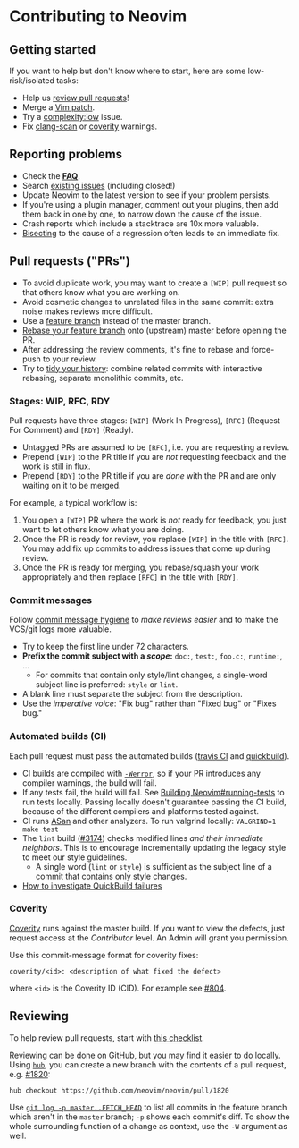 # Contributing to Neovim

Getting started
---------------

If you want to help but don't know where to start, here are some
low-risk/isolated tasks:

- Help us [review pull requests](#reviewing)!
- Merge a [Vim patch].
- Try a [complexity:low] issue.
- Fix [clang-scan] or [coverity](#coverity) warnings.

Reporting problems
------------------

- Check the [**FAQ**][wiki-faq].
- Search [existing issues][github-issues] (including closed!)
- Update Neovim to the latest version to see if your problem persists.
- If you're using a plugin manager, comment out your plugins, then add them back
  in one by one, to narrow down the cause of the issue.
- Crash reports which include a stacktrace are 10x more valuable.
- [Bisecting][git-bisect] to the cause of a regression often leads to an
  immediate fix.

Pull requests ("PRs")
---------------------

- To avoid duplicate work, you may want to create a `[WIP]` pull request so that
  others know what you are working on.
- Avoid cosmetic changes to unrelated files in the same commit: extra noise
  makes reviews more difficult.
- Use a [feature branch][git-feature-branch] instead of the master branch.
- [Rebase your feature branch][git-rebasing] onto (upstream) master before
  opening the PR.
- After addressing the review comments, it's fine to rebase and force-push to
  your review.
- Try to [tidy your history][git-history-rewriting]: combine related commits
  with interactive rebasing, separate monolithic commits, etc.

### Stages: WIP, RFC, RDY

Pull requests have three stages: `[WIP]` (Work In Progress), `[RFC]` (Request
For Comment) and `[RDY]` (Ready).

- Untagged PRs are assumed to be `[RFC]`, i.e. you are requesting a review.
- Prepend `[WIP]` to the PR title if you are _not_ requesting feedback and the
  work is still in flux.
- Prepend `[RDY]` to the PR title if you are _done_ with the PR and are only
  waiting on it to be merged.

For example, a typical workflow is:

1. You open a `[WIP]` PR where the work is _not_ ready for feedback, you just want to
   let others know what you are doing.
2. Once the PR is ready for review, you replace `[WIP]` in the title with `[RFC]`.
   You may add fix up commits to address issues that come up during review.
3. Once the PR is ready for merging, you rebase/squash your work appropriately and
   then replace `[RFC]` in the title with `[RDY]`.

### Commit messages

Follow [commit message hygiene][hygiene] to *make reviews easier* and to make
the VCS/git logs more valuable.

- Try to keep the first line under 72 characters.
- **Prefix the commit subject with a _scope_:** `doc:`, `test:`, `foo.c:`,
  `runtime:`, ...
    - For commits that contain only style/lint changes, a single-word subject
      line is preferred: `style` or `lint`.
- A blank line must separate the subject from the description.
- Use the _imperative voice_: "Fix bug" rather than "Fixed bug" or "Fixes bug."

### Automated builds (CI)

Each pull request must pass the automated builds ([travis CI] and [quickbuild]).

- CI builds are compiled with [`-Werror`][gcc-warnings], so if your PR
  introduces any compiler warnings, the build will fail.
- If any tests fail, the build will fail.
  See [Building Neovim#running-tests][wiki-run-tests] to run tests locally.
  Passing locally doesn't guarantee passing the CI build, because of the
  different compilers and platforms tested against.
- CI runs [ASan] and other analyzers. To run valgrind locally:
  `VALGRIND=1 make test`
- The `lint` build ([#3174][3174]) checks modified lines _and their immediate
  neighbors_. This is to encourage incrementally updating the legacy style to
  meet our style guidelines.
    - A single word (`lint` or `style`) is sufficient as the subject line of
      a commit that contains only style changes.
- [How to investigate QuickBuild failures](https://github.com/neovim/neovim/pull/4718#issuecomment-217631350)

### Coverity

[Coverity](https://scan.coverity.com/projects/neovim-neovim) runs against the
master build. If you want to view the defects, just request access at the
_Contributor_ level. An Admin will grant you permission.

Use this commit-message format for coverity fixes:

    coverity/<id>: <description of what fixed the defect>

where `<id>` is the Coverity ID (CID). For example see [#804](https://github.com/neovim/neovim/pull/804).

Reviewing
---------

To help review pull requests, start with [this checklist][review-checklist].

Reviewing can be done on GitHub, but you may find it easier to do locally.
Using [`hub`][hub], you can create a new branch with the contents of a pull
request, e.g. [#1820][1820]:

    hub checkout https://github.com/neovim/neovim/pull/1820

Use [`git log -p master..FETCH_HEAD`][git-history-filtering] to list all
commits in the feature branch which aren't in the `master` branch; `-p`
shows each commit's diff. To show the whole surrounding function of a change
as context, use the `-W` argument as well.

[gcc-warnings]: https://gcc.gnu.org/onlinedocs/gcc/Warning-Options.html
[git-bisect]: http://git-scm.com/book/tr/v2/Git-Tools-Debugging-with-Git
[git-feature-branch]: https://www.atlassian.com/git/tutorials/comparing-workflows
[git-history-filtering]: https://www.atlassian.com/git/tutorials/git-log/filtering-the-commit-history
[git-history-rewriting]: http://git-scm.com/book/en/v2/Git-Tools-Rewriting-History
[git-rebasing]: http://git-scm.com/book/en/v2/Git-Branching-Rebasing
[github-issues]: https://github.com/neovim/neovim/issues
[1820]: https://github.com/neovim/neovim/pull/1820
[hub]: https://hub.github.com/
[hygiene]: http://tbaggery.com/2008/04/19/a-note-about-git-commit-messages.html
[style-guide]: http://neovim.io/develop/style-guide.xml
[ASan]: http://clang.llvm.org/docs/AddressSanitizer.html
[wiki-run-tests]: https://github.com/neovim/neovim/wiki/Building-Neovim#running-tests
[wiki-faq]: https://github.com/neovim/neovim/wiki/FAQ
[review-checklist]: https://github.com/neovim/neovim/wiki/Code-review-checklist
[3174]: https://github.com/neovim/neovim/issues/3174
[travis CI]: https://travis-ci.org/neovim/neovim
[quickbuild]: http://neovim-qb.szakmeister.net/dashboard
[Vim patch]: https://github.com/neovim/neovim/wiki/Merging-patches-from-upstream-Vim
[clang-scan]: https://neovim.io/doc/reports/clang/
[complexity:low]: https://github.com/neovim/neovim/issues?q=is%3Aopen+is%3Aissue+label%3Acomplexity%3Alow
